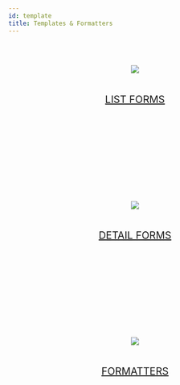 ```yaml
---
id: template
title: Templates & Formatters
---
```


<div style="text-align: center; margin-top: 20px; margin-bottom: 20px; height: 250px; width: 100%">
	<a class="button" href="../en/custom-listform-templates.html"><img style="vertical-align: middle;margin-top: 40px;margin-bottom: 20px" src="../assets/en/template-formatters/buttonListFormTemplate.png"/><p style="font-size: 20px">LIST FORMS</p></a>
</div>

<div style="text-align: center; margin-top: 20px; margin-bottom: 20px; height: 250px; width: 100%">
	<a class="button" href="../en/custom-detailform-templates.html"><img style="vertical-align: middle;margin-top: 40px;margin-bottom: 20px" src="../assets/en/template-formatters/buttonDetailFormTemplate.png"/><p style="font-size: 20px">DETAIL FORMS</p></a>
</div>

<div style="text-align: center; margin-top: 20px; margin-bottom: 20px; height: 250px; width: 100%">
	<a class="button" href="../en/custom-data-formatters.html"><img style="vertical-align: middle;margin-top: 40px;margin-bottom: 20px" src="../assets/en/template-formatters/buttonFormatters.png"/><p style="font-size: 20px">FORMATTERS</p></a>
</div>
